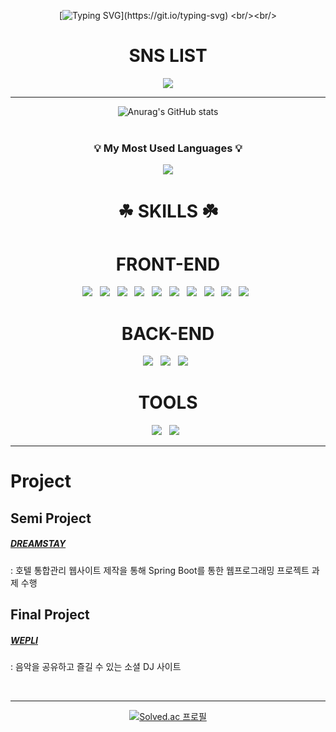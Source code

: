 <div align="center">
  
[![Typing SVG](https://readme-typing-svg.demolab.com?font=Black+Han+Sans&weight=1000&size=40&pause=1000&color=FF930C&center=true&vCenter=true&width=800&lines=%EA%BE%B8%EC%A4%80%ED%9E%88+%ED%95%99%EC%8A%B5%ED%95%98%EB%8A%94+%ED%94%84%EB%A1%A0%ED%8A%B8%EC%97%94%EB%93%9C+%EA%B0%9C%EB%B0%9C%EC%9E%90+%EC%9D%B4%EC%83%81%ED%98%81%EC%9E%85%EB%8B%88%EB%8B%A4!)](https://git.io/typing-svg)
<br/><br/>
<h1>SNS LIST</h1>
<a href="(https://www.notion.so/my-name-is-Sang-Hyuk-5995b4ab5c0448539c698da2bd0bd612?pvs=4)" target="_blank"><img src="https://img.shields.io/badge/notion-000000?style=flat-square&logo=notion&logoColor=white"/></a>
<hr/>
</div>


<div align="center">
  
![Anurag's GitHub stats](https://github-readme-stats.vercel.app/api?username=helloa1109&show_icons=true&theme=cobalt&center)<br/><br/>
<h3 align="center">💡 My Most Used Languages 💡</h3>
<p align="center">
  <a href="https://github.com/helloa1109">
    <img align="center" src="https://github-readme-stats.vercel.app/api/top-langs/?username=helloa1109&layout=compact&show_icons=true&theme=highcontrast&hide=python" />
  </a>
</p>
</div>

<div align="center">
<h1>☘ SKILLS ☘️</h1>
<h1>FRONT-END</h1>

<img src="https://img.shields.io/badge/HTML5-E34F26?style=flat&logo=HTML5&logoColor=black"> &nbsp;
<img src="https://img.shields.io/badge/CSS3-1572B6?style=flat&logo=CSS3&logoColor=black"> &nbsp;
<img src="https://img.shields.io/badge/jQuery-0769AD?style=flat&logo=jQuery&logoColor=black"> &nbsp;
<img src="https://img.shields.io/badge/JavaScript-F7DF1E?style=flat&logo=JavaScript&logoColor=black"> &nbsp;
<img src="https://img.shields.io/badge/React-61DAFB?style=flat&logo=React&logoColor=black"> &nbsp;
<img src="https://img.shields.io/badge/Recoil-3578E5?style=flat&logo=Recoil&logoColor=black"> &nbsp;
<img src="https://img.shields.io/badge/Axios-5A29E4?style=flat&logo=Axios&logoColor=black"> &nbsp;
<img src="https://img.shields.io/badge/reactrouter-CA4245?style=flat&logo=reactrouter&logoColor=white"> &nbsp;
<img src="https://img.shields.io/badge/greensock-88CE02?style=flat&logo=greensock&logoColor=white"> &nbsp;
<img src="https://img.shields.io/badge/jstl-FF0000?style=flat&logo=jstllogoColor=white"> &nbsp;

</div>

<div align="center">

<h1>BACK-END</h1>
  
<img src="https://img.shields.io/badge/java 11-007396?style=flat&logo=java&logoColor=white"> &nbsp;
<img src="https://img.shields.io/badge/spring_boot-6DB33F?style=flat&logo=spring&logoColor=white"> &nbsp;
<img src="https://img.shields.io/badge/mysql 8-4479A1?style=flat&logo=mysql&logoColor=white"> &nbsp;

</div>

<div align="center">

<h1>TOOLS</h1>

<img src="https://img.shields.io/badge/github-181717?style=flat&logo=github&logoColor=white"> &nbsp;
<img src="https://img.shields.io/badge/figma-F24E1E?style=flat&logo=figma&c%2B%2B&logoColor=white"> &nbsp;
 
</div>
<hr/>

# Project
## Semi Project
##### [DREAMSTAY](https://github.com/helloa1109/Dreamstay)
: 호텔 통합관리 웹사이트 제작을 통해 Spring Boot를 통한 웹프로그래밍 프로젝트 과제 수행

## Final Project
##### [WEPLI](https://github.com/helloa1109/Wepli)
: 음악을 공유하고 즐길 수 있는 소셜 DJ 사이트

<div align="center">
<br/>
<hr/>

[![Solved.ac
프로필](http://mazassumnida.wtf/api/generate_badge?boj=hyuk1247)](https://solved.ac/hyuk1247)

</div>
